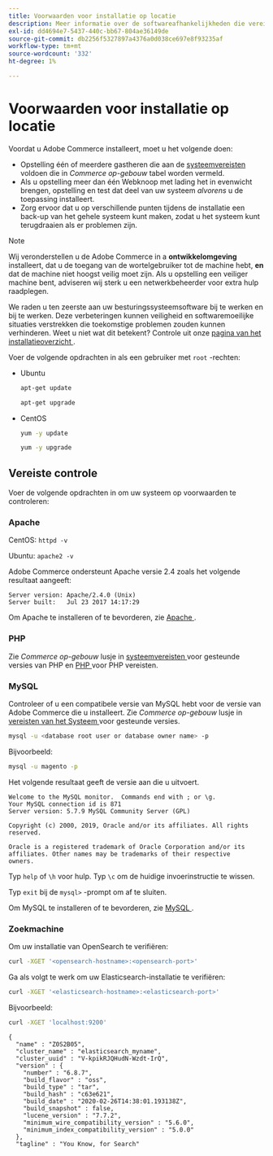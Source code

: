 ```yaml
---
title: Voorwaarden voor installatie op locatie
description: Meer informatie over de softwareafhankelijkheden die vereist zijn voor installaties in Adobe Commerce op locatie.
exl-id: dd4694e7-5437-440c-bb67-804ae36149de
source-git-commit: db2256f5327897a4376a0d038ce697e8f93235af
workflow-type: tm+mt
source-wordcount: '332'
ht-degree: 1%

---
```


# Voorwaarden voor installatie op locatie

Voordat u Adobe Commerce installeert, moet u het volgende doen:

* Opstelling één of meerdere gastheren die aan de [ systeemvereisten ](../system-requirements.md) voldoen die in *Commerce op-gebouw* tabel worden vermeld.
* Als u opstelling meer dan één Webknoop met lading het in evenwicht brengen, opstelling en test dat deel van uw systeem _alvorens_ u de toepassing installeert.
* Zorg ervoor dat u op verschillende punten tijdens de installatie een back-up van het gehele systeem kunt maken, zodat u het systeem kunt terugdraaien als er problemen zijn.

>[!NOTE]
>
>Wij veronderstellen u de Adobe Commerce in a **ontwikkelomgeving** installeert, dat u de toegang van de wortelgebruiker tot de machine hebt, **en** dat de machine niet hoogst veilig moet zijn. Als u opstelling een veiliger machine bent, adviseren wij sterk u een netwerkbeheerder voor extra hulp raadplegen.

We raden u ten zeerste aan uw besturingssysteemsoftware bij te werken en bij te werken. Deze verbeteringen kunnen veiligheid en softwaremoeilijke situaties verstrekken die toekomstige problemen zouden kunnen verhinderen. Weet u niet wat dit betekent? Controle uit onze [ pagina van het installatieoverzicht ](../overview.md).

Voer de volgende opdrachten in als een gebruiker met `root` -rechten:

* Ubuntu

  ```bash
  apt-get update
  ```

  ```bash
  apt-get upgrade
  ```

* CentOS

  ```bash
  yum -y update
  ```

  ```bash
  yum -y upgrade
  ```

## Vereiste controle

Voer de volgende opdrachten in om uw systeem op voorwaarden te controleren:

### Apache

CentOS: `httpd -v`

Ubuntu: `apache2 -v`

Adobe Commerce ondersteunt Apache versie 2.4 zoals het volgende resultaat aangeeft:

```
Server version: Apache/2.4.0 (Unix)
Server built:   Jul 23 2017 14:17:29
```

Om Apache te installeren of te bevorderen, zie [ Apache ](web-server/apache.md).

### PHP

Zie *Commerce op-gebouw* lusje in [ systeemvereisten ](../system-requirements.md) voor gesteunde versies van PHP en [ PHP ](../system-requirements.md#php-settings) voor PHP vereisten.

### MySQL

Controleer of u een compatibele versie van MySQL hebt voor de versie van Adobe Commerce die u installeert. Zie *Commerce op-gebouw* lusje in [ vereisten van het Systeem ](../system-requirements.md) voor gesteunde versies.

```bash
mysql -u <database root user or database owner name> -p
```

Bijvoorbeeld:

```bash
mysql -u magento -p
```

Het volgende resultaat geeft de versie aan die u uitvoert.

```
Welcome to the MySQL monitor.  Commands end with ; or \g.
Your MySQL connection id is 871
Server version: 5.7.9 MySQL Community Server (GPL)

Copyright (c) 2000, 2019, Oracle and/or its affiliates. All rights reserved.

Oracle is a registered trademark of Oracle Corporation and/or its
affiliates. Other names may be trademarks of their respective
owners.
```

Typ `help` of `\h` voor hulp. Typ `\c` om de huidige invoerinstructie te wissen.

Typ `exit` bij de `mysql>` -prompt om af te sluiten.

Om MySQL te installeren of te bevorderen, zie [ MySQL ](database/mysql.md).

### Zoekmachine

Om uw installatie van OpenSearch te verifiëren:

```bash
curl -XGET '<opensearch-hostname>:<opensearch-port>'
```

Ga als volgt te werk om uw Elasticsearch-installatie te verifiëren:

```bash
curl -XGET '<elasticsearch-hostname>:<elasticsearch-port>'
```

Bijvoorbeeld:

```bash
curl -XGET 'localhost:9200'
```

```
{
  "name" : "Z0S2B05",
  "cluster_name" : "elasticsearch_myname",
  "cluster_uuid" : "V-kpikRJQHudN-Wzdt-IrQ",
  "version" : {
    "number" : "6.8.7",
    "build_flavor" : "oss",
    "build_type" : "tar",
    "build_hash" : "c63e621",
    "build_date" : "2020-02-26T14:38:01.193138Z",
    "build_snapshot" : false,
    "lucene_version" : "7.7.2",
    "minimum_wire_compatibility_version" : "5.6.0",
    "minimum_index_compatibility_version" : "5.0.0"
  },
  "tagline" : "You Know, for Search"
```
